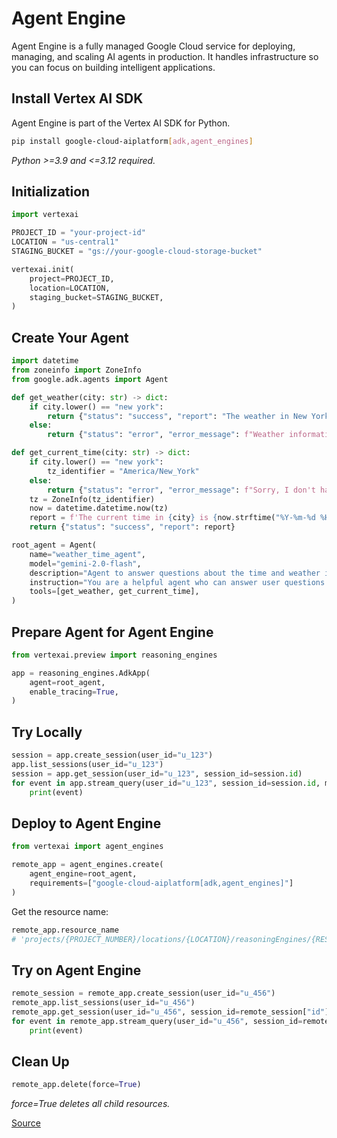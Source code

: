 # Agent Engine

Agent Engine is a fully managed Google Cloud service for deploying, managing, and scaling AI agents in production. It handles infrastructure so you can focus on building intelligent applications.

## Install Vertex AI SDK

Agent Engine is part of the Vertex AI SDK for Python.

```sh
pip install google-cloud-aiplatform[adk,agent_engines]
```

*Python >=3.9 and <=3.12 required.*

## Initialization

```python
import vertexai

PROJECT_ID = "your-project-id"
LOCATION = "us-central1"
STAGING_BUCKET = "gs://your-google-cloud-storage-bucket"

vertexai.init(
    project=PROJECT_ID,
    location=LOCATION,
    staging_bucket=STAGING_BUCKET,
)
```

## Create Your Agent

```python
import datetime
from zoneinfo import ZoneInfo
from google.adk.agents import Agent

def get_weather(city: str) -> dict:
    if city.lower() == "new york":
        return {"status": "success", "report": "The weather in New York is sunny with a temperature of 25 degrees Celsius (77 degrees Fahrenheit)."}
    else:
        return {"status": "error", "error_message": f"Weather information for '{city}' is not available."}

def get_current_time(city: str) -> dict:
    if city.lower() == "new york":
        tz_identifier = "America/New_York"
    else:
        return {"status": "error", "error_message": f"Sorry, I don't have timezone information for {city}."}
    tz = ZoneInfo(tz_identifier)
    now = datetime.datetime.now(tz)
    report = f'The current time in {city} is {now.strftime("%Y-%m-%d %H:%M:%S %Z%z")}'
    return {"status": "success", "report": report}

root_agent = Agent(
    name="weather_time_agent",
    model="gemini-2.0-flash",
    description="Agent to answer questions about the time and weather in a city.",
    instruction="You are a helpful agent who can answer user questions about the time and weather in a city.",
    tools=[get_weather, get_current_time],
)
```

## Prepare Agent for Agent Engine

```python
from vertexai.preview import reasoning_engines

app = reasoning_engines.AdkApp(
    agent=root_agent,
    enable_tracing=True,
)
```

## Try Locally

```python
session = app.create_session(user_id="u_123")
app.list_sessions(user_id="u_123")
session = app.get_session(user_id="u_123", session_id=session.id)
for event in app.stream_query(user_id="u_123", session_id=session.id, message="whats the weather in new york"):
    print(event)
```

## Deploy to Agent Engine

```python
from vertexai import agent_engines

remote_app = agent_engines.create(
    agent_engine=root_agent,
    requirements=["google-cloud-aiplatform[adk,agent_engines]"]
)
```

Get the resource name:

```python
remote_app.resource_name
# 'projects/{PROJECT_NUMBER}/locations/{LOCATION}/reasoningEngines/{RESOURCE_ID}'
```

## Try on Agent Engine

```python
remote_session = remote_app.create_session(user_id="u_456")
remote_app.list_sessions(user_id="u_456")
remote_app.get_session(user_id="u_456", session_id=remote_session["id"])
for event in remote_app.stream_query(user_id="u_456", session_id=remote_session["id"], message="whats the weather in new york"):
    print(event)
```

## Clean Up

```python
remote_app.delete(force=True)
```

*force=True deletes all child resources.*

[Source](https://google.github.io/adk-docs/deploy/agent-engine/) 